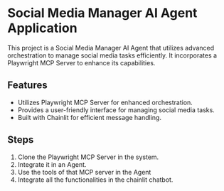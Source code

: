 # Social Media Manager AI Agent Application

This project is a Social Media Manager AI Agent that utilizes advanced orchestration to manage social media tasks efficiently. It incorporates a Playwright MCP Server to enhance its capabilities.

## Features

-   Utilizes Playwright MCP Server for enhanced orchestration.
-   Provides a user-friendly interface for managing social media tasks.
-   Built with Chainlit for efficient message handling.


## Steps

1. Clone the Playwright MCP Server in the system.
2. Integrate it in an Agent. 
3. Use the tools of that MCP server in the Agent
4. Integrate all the functionalities in the chainlit chatbot.
